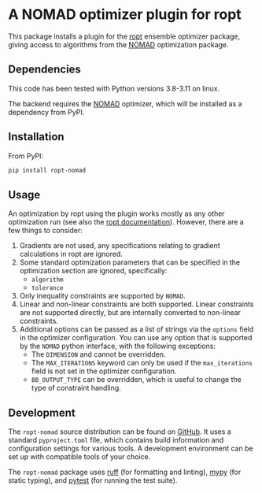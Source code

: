 # A NOMAD optimizer plugin for ropt
This package installs a plugin for the [ropt](https://github.com/tno-ropt/ropt)
ensemble optimizer package, giving access to algorithms from the
[NOMAD](https://www.gerad.ca/en/software/nomad/) optimization package.


## Dependencies
This code has been tested with Python versions 3.8-3.11 on linux.

The backend requires the [NOMAD](https://www.gerad.ca/en/software/nomad/)
optimizer, which will be installed as a dependency from PyPI.


## Installation
From PyPI:
```bash
pip install ropt-nomad
```


## Usage
An optimization by ropt using the plugin works mostly as any other optimization
run (see also the [ropt documentation](https://tno-ropt.github.io/ropt/)).
However, there are a few things to
consider:

1. Gradients are not used, any specifications relating to gradient calculations
   in ropt are ignored.
2. Some standard optimization parameters that can be specified in the
   optimization section are ignored, specifically:
    - `algorithm`
    - `tolerance`
3. Only inequality constraints are supported by `NOMAD`.
4. Linear and non-linear constraints are both supported. Linear constraints are
   not supported directly, but are internally converted to non-linear
   constraints.
5. Additional options can be passed as a list of strings via the `options` field
   in the optimizer configuration. You can use any option that is supported by
   the `NOMAD` python interface, with the following exceptions:
   - The `DIMENSION` and cannot be overridden.
   - The `MAX_ITERATIONS` keyword can only be used if the `max_iterations` field
     is not set in the optimizer configuration.
   - `BB_OUTPUT_TYPE` can be overridden, which is useful to change the type of
     constraint handling.


## Development
The `ropt-nomad` source distribution can be found on
[GitHub](https://github.com/tno-ropt/ropt-nomad). It uses a standard
`pyproject.toml` file, which contains build information and configuration
settings for various tools. A development environment can be set up with
compatible tools of your choice.

The `ropt-nomad` package uses [ruff](https://docs.astral.sh/ruff/) (for
formatting and linting), [mypy](https://www.mypy-lang.org/) (for static typing),
and [pytest](https://docs.pytest.org/en/stable/) (for running the test suite).
